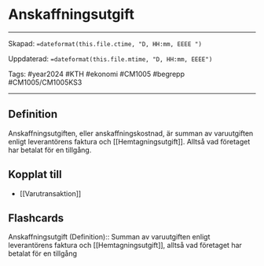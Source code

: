 # Anskaffningsutgift

---
Skapad: `=dateformat(this.file.ctime, "D, HH:mm, EEEE ")`

Uppdaterad: `=dateformat(this.file.mtime, "D, HH:mm, EEEE")`

Tags: #year2024 #KTH #ekonomi #CM1005 #begrepp #CM1005/CM1005KS3

---

## Definition

Anskaffningsutgiften, eller anskaffningskostnad, är summan av varuutgiften enligt leverantörens faktura och [[Hemtagningsutgift]]. Alltså vad företaget har betalat för en tillgång.

## Kopplat till

- [[Varutransaktion]]

## Flashcards

Anskaffningsutgift (Definition):: Summan av varuutgiften enligt leverantörens faktura och [[Hemtagningsutgift]], alltså vad företaget har betalat för en tillgång
<!--SR:!2024-03-21,26,270!2024-03-06,4,272-->
